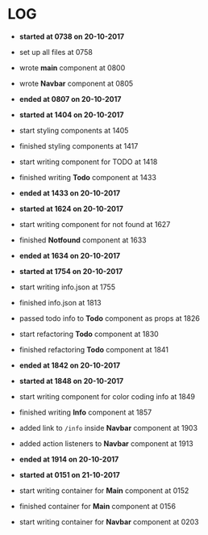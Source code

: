 # LOG

* **started at 0738 on 20-10-2017**
* set up all files at 0758
* wrote **main** component at 0800
* wrote **Navbar** component at 0805
* **ended at 0807 on 20-10-2017**

* **started at 1404 on 20-10-2017**
* start styling components at 1405
* finished styling components at 1417
* start writing component for TODO at 1418
* finished writing **Todo** component at 1433
* **ended at 1433 on 20-10-2017**

* **started at 1624 on 20-10-2017**
* start writing component for not found at 1627
* finished **Notfound** component at 1633
* **ended at 1634 on 20-10-2017**

* **started at 1754 on 20-10-2017**
* start writing info.json at 1755
* finished info.json at 1813
* passed todo info to **Todo** component as props at 1826
* start refactoring **Todo** component at 1830
* finished refactoring **Todo** component at 1841
* **ended at 1842 on 20-10-2017**

* **started at 1848 on 20-10-2017**
* start writing component for color coding info at 1849
* finished writing **Info** component at 1857
* added link to `/info` inside **Navbar** component at 1903
* added action listeners to **Navbar** component at 1913
* **ended at 1914 on 20-10-2017**

* **started at 0151 on 21-10-2017**
* start writing container for **Main** component at 0152
* finished container for **Main** component at 0156
* start writing container for **Navbar** component at 0203
